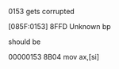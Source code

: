 0153 gets corrupted

[085F:0153] 8FFD       Unknown  bp


should be

00000153  8B04              mov ax,[si]
